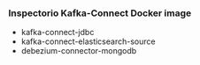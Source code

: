 ### Inspectorio Kafka-Connect Docker image

+ kafka-connect-jdbc
+ kafka-connect-elasticsearch-source
+ debezium-connector-mongodb

